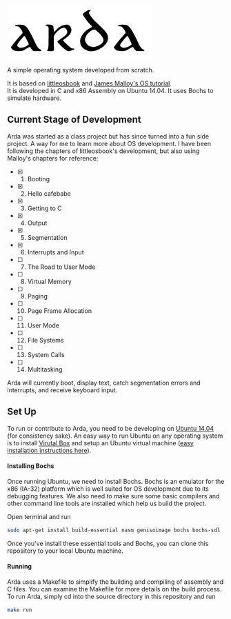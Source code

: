 ![Arda](/images/arda.png)  

A simple operating system developed from scratch.  

It is based on [littleosbook](http://littleosbook.github.io) and [James Malloy's OS tutorial](http://web.archive.org/web/20101019051118/http://www.jamesmolloy.co.uk/tutorial_html/index.html).  
It is developed in C and x86 Assembly on Ubuntu 14.04. It uses Bochs to simulate hardware.

## Current Stage of Development

Arda was started as a class project but has since turned into a fun side project. A way for me to learn more about OS development. I have been following the chapters of littleosbook's development, but also using Malloy's chapters for reference:

- [X] 1. Booting
- [X] 2. Hello cafebabe
- [X] 3. Getting to C
- [X] 4. Output
- [X] 5. Segmentation
- [X] 6. Interrupts and Input
- [ ] 7. The Road to User Mode
- [ ] 8. Virtual Memory
- [ ] 9. Paging
- [ ] 10. Page Frame Allocation
- [ ] 11. User Mode
- [ ] 12. File Systems
- [ ] 13. System Calls
- [ ] 14. Multitasking

Arda will currently boot, display text, catch segmentation errors and interrupts, and receive keyboard input.

## Set Up

To run or contribute to Arda, you need to be developing on [Ubuntu 14.04](http://releases.ubuntu.com/14.04/) (for consistency sake). An easy way to run Ubuntu on any operating system is to install [Virutal Box](https://www.virtualbox.org/wiki/Downloads) and setup an Ubuntu virtual machine ([easy installation instructions here](http://linus.nci.nih.gov/bdge/installUbuntu.html)).

#### Installing Bochs

Once running Ubuntu, we need to install Bochs. Bochs is an emulator for the x86 (IA-32) platform which is well suited for OS development due to its debugging features. We also need to make sure some basic compilers and other command line tools are installed which help us build the project.

Open terminal and run

```bash
sudo apt-get install build-essential nasm genisoimage bochs bochs-sdl
```

Once you've install these essential tools and Bochs, you can clone this repository to your local Ubuntu machine.

#### Running
Arda uses a Makefile to simplify the building and compiling of assembly and C files. You can examine the Makefile for more details on the build process.  
To run Arda, simply cd into the source directory in this repository and run

```bash
make run
```

